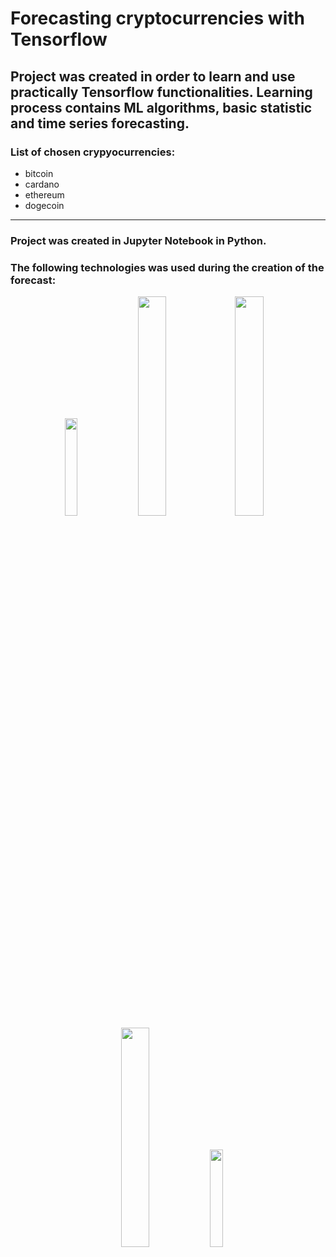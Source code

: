 # Forecasting cryptocurrencies with Tensorflow
## Project was created in order to learn and use practically Tensorflow functionalities. Learning process contains ML algorithms, basic statistic and time series forecasting.


### List of chosen crypyocurrencies:
* bitcoin
* cardano
* ethereum
* dogecoin

***
### Project was created in Jupyter Notebook in Python.
### The following technologies was used during the creation of the forecast:
<p align="center">
<img src="https://upload.wikimedia.org/wikipedia/commons/thumb/e/ed/Pandas_logo.svg/1200px-Pandas_logo.svg.png" width="20%" height="20%" />
 <img src="https://miro.medium.com/max/765/1*cyXCE-JcBelTyrK-58w6_Q.png" width="30%" height="30%" />
 <img src="https://camo.githubusercontent.com/aeb4f612bd9b40d81c62fcbebd6db44a5d4344b8b962be0138817e18c9c06963/68747470733a2f2f7777772e74656e736f72666c6f772e6f72672f696d616765732f74665f6c6f676f5f686f72697a6f6e74616c2e706e67" width="30%" height="30%" />
<img src="https://matplotlib.org/stable/_images/sphx_glr_logos2_003.png" width="30%" height="30%" />
<img src="https://upload.wikimedia.org/wikipedia/commons/thumb/3/37/Plotly-logo-01-square.png/1200px-Plotly-logo-01-square.png" width="20%" height="20%" />
</p>
